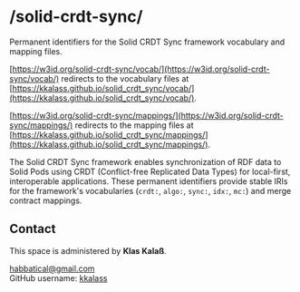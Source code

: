 # /solid-crdt-sync/

Permanent identifiers for the Solid CRDT Sync framework vocabulary and mapping files.

[https://w3id.org/solid-crdt-sync/vocab/](https://w3id.org/solid-crdt-sync/vocab/) redirects to the vocabulary files at [https://kkalass.github.io/solid_crdt_sync/vocab/](https://kkalass.github.io/solid_crdt_sync/vocab/).

[https://w3id.org/solid-crdt-sync/mappings/](https://w3id.org/solid-crdt-sync/mappings/) redirects to the mapping files at [https://kkalass.github.io/solid_crdt_sync/mappings/](https://kkalass.github.io/solid_crdt_sync/mappings/).

The Solid CRDT Sync framework enables synchronization of RDF data to Solid Pods using CRDT (Conflict-free Replicated Data Types) for local-first, interoperable applications. These permanent identifiers provide stable IRIs for the framework's vocabularies (`crdt:`, `algo:`, `sync:`, `idx:`, `mc:`) and merge contract mappings.

## Contact

This space is administered by **Klas Kalaß**.  

habbatical@gmail.com  
GitHub username: [kkalass](https://github.com/kkalass)